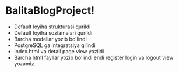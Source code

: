 # BalitaBlogProject!
* Default loyiha strukturasi qurildi
* Default loyiha sozlamalari qurildi
* Barcha modellar yozib bo'lindi
* PostgreSQL ga integratsiya qilindi
* Index.html va detail page view yozildi
* Barcha html fayllar yozib bo'lindi endi register login va logout view yozamiz